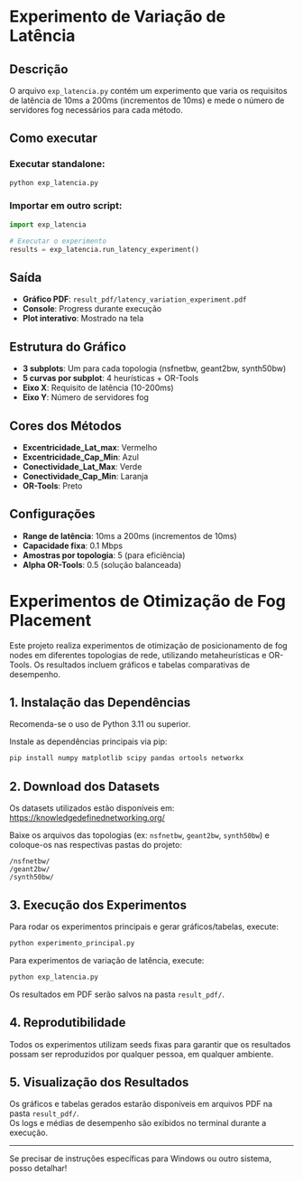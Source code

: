 # Experimento de Variação de Latência

## Descrição
O arquivo `exp_latencia.py` contém um experimento que varia os requisitos de latência de 10ms a 200ms (incrementos de 10ms) e mede o número de servidores fog necessários para cada método.

## Como executar

### Executar standalone:
```bash
python exp_latencia.py
```

### Importar em outro script:
```python
import exp_latencia

# Executar o experimento
results = exp_latencia.run_latency_experiment()
```

## Saída
- **Gráfico PDF**: `result_pdf/latency_variation_experiment.pdf`
- **Console**: Progress durante execução
- **Plot interativo**: Mostrado na tela

## Estrutura do Gráfico
- **3 subplots**: Um para cada topologia (nsfnetbw, geant2bw, synth50bw)
- **5 curvas por subplot**: 4 heurísticas + OR-Tools
- **Eixo X**: Requisito de latência (10-200ms)
- **Eixo Y**: Número de servidores fog

## Cores dos Métodos
- **Excentricidade_Lat_max**: Vermelho
- **Excentricidade_Cap_Min**: Azul
- **Conectividade_Lat_Max**: Verde
- **Conectividade_Cap_Min**: Laranja
- **OR-Tools**: Preto

## Configurações
- **Range de latência**: 10ms a 200ms (incrementos de 10ms)
- **Capacidade fixa**: 0.1 Mbps
- **Amostras por topologia**: 5 (para eficiência)
- **Alpha OR-Tools**: 0.5 (solução balanceada)

# Experimentos de Otimização de Fog Placement

Este projeto realiza experimentos de otimização de posicionamento de fog nodes em diferentes topologias de rede, utilizando metaheurísticas e OR-Tools. Os resultados incluem gráficos e tabelas comparativas de desempenho.

## 1. Instalação das Dependências

Recomenda-se o uso de Python 3.11 ou superior.

Instale as dependências principais via pip:

```bash
pip install numpy matplotlib scipy pandas ortools networkx
```

## 2. Download dos Datasets

Os datasets utilizados estão disponíveis em:  
https://knowledgedefinednetworking.org/

Baixe os arquivos das topologias (ex: `nsfnetbw`, `geant2bw`, `synth50bw`) e coloque-os nas respectivas pastas do projeto:

```
/nsfnetbw/
/geant2bw/
/synth50bw/
```

## 3. Execução dos Experimentos

Para rodar os experimentos principais e gerar gráficos/tabelas, execute:

```bash
python experimento_principal.py
```

Para experimentos de variação de latência, execute:

```bash
python exp_latencia.py
```

Os resultados em PDF serão salvos na pasta `result_pdf/`.

## 4. Reprodutibilidade

Todos os experimentos utilizam seeds fixas para garantir que os resultados possam ser reproduzidos por qualquer pessoa, em qualquer ambiente.

## 5. Visualização dos Resultados

Os gráficos e tabelas gerados estarão disponíveis em arquivos PDF na pasta `result_pdf/`.  
Os logs e médias de desempenho são exibidos no terminal durante a execução.

---

Se precisar de instruções específicas para Windows ou outro sistema, posso detalhar!